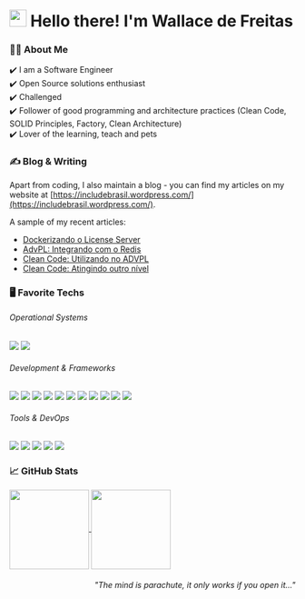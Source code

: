 <h1 align="left" id="macropower-title">
  <img src="https://raw.githubusercontent.com/MartinHeinz/MartinHeinz/master/wave.gif" width="30px" height="30px" /> 
  Hello there! I'm Wallace de Freitas
</h1>

### 👨‍🔬 About Me
:heavy_check_mark: I am a Software Engineer <br />
:heavy_check_mark: Open Source solutions enthusiast <br />
:heavy_check_mark: Challenged <br />
:heavy_check_mark: Follower of good programming and architecture practices (Clean Code, SOLID Principles, Factory, Clean Architecture) <br />
:heavy_check_mark: Lover of the learning, teach and pets <br />

### &#x270d; Blog & Writing

Apart from coding, I also maintain a blog - you can find my articles on my website at [https://includebrasil.wordpress.com/](https://includebrasil.wordpress.com/).

A sample of my recent articles:

<!-- BLOG-POST-LIST:START -->
- [Dockerizando o License Server](https://includebrasil.wordpress.com/2022/03/13/dockerizando-o-license-server/)
- [AdvPL: Integrando com o Redis](https://includebrasil.wordpress.com/2022/02/15/advpl-integrando-com-o-redis/)
- [Clean Code: Utilizando no ADVPL](https://includebrasil.wordpress.com/2022/02/07/clean-code-utilizando-no-advpl/)
- [Clean Code: Atingindo outro nível](https://includebrasil.wordpress.com/2022/02/07/utilizando-clean-code/)
<!-- BLOG-POST-LIST:END -->

### :desktop_computer: Favorite Techs

###### Operational Systems
![](https://img.shields.io/badge/OS-Linux-informational?style=flat&logo=linux&logoColor=white&color=6272a4)
![](https://img.shields.io/badge/OS-MacOS-informational?style=flat&logo=apple&logoColor=white&color=6272a4)

###### Development & Frameworks
![](https://img.shields.io/badge/Code-HTML-informational?style=flat&logo=html5&logoColor=white&color=6272a4)
![](https://img.shields.io/badge/Code-CSS-informational?style=flat&logo=css3&logoColor=white&color=6272a4)
![](https://img.shields.io/badge/Code-JavaScript-informational?style=flat&logo=javascript&logoColor=white&color=6272a4)
![](https://img.shields.io/badge/Code-TypeScript-informational?style=flat&logo=typescript&logoColor=white&color=6272a4)
![](https://img.shields.io/badge/Code-Go-informational?style=flat&logo=go&logoColor=white&color=6272a4)
![](https://img.shields.io/badge/Shell-Bash-informational?style=flat&logo=gnu-bash&logoColor=white&color=6272a4)
![](https://img.shields.io/badge/Code-ReactJS-informational?style=flat&logo=react&logoColor=white&color=6272a4)
![](https://img.shields.io/badge/Code-NextJS-informational?style=flat&logo=next.js&logoColor=white&color=6272a4)
![](https://img.shields.io/badge/Code-NodeJS-informational?style=flat&logo=node.js&logoColor=white&color=6272a4)
![](https://img.shields.io/badge/Code-TailwindCSS-informational?style=flat&logo=tailwindcss&logoColor=white&color=6272a4)
![](https://img.shields.io/badge/Test-Vitest-informational?style=flat&logo=vitest&logoColor=white&color=6272a4)

###### Tools & DevOps
![](https://img.shields.io/badge/Tools-PostgreSQL-informational?style=flat&logo=postgresql&logoColor=white&color=6272a4)
![](https://img.shields.io/badge/Tools-SQL-informational?style=flat&logo=microsoft-sql-server&logoColor=white&color=6272a4)
![](https://img.shields.io/badge/Tools-Docker-informational?style=flat&logo=docker&logoColor=white&color=6272a4)
![](https://img.shields.io/badge/Tools-Redis-informational?style=flat&logo=redis&logoColor=white&color=6272a4)
![](https://img.shields.io/badge/Tools-MySQL-informational?style=flat&logo=mysql&logoColor=white&color=6272a4)

### &#x1f4c8; GitHub Stats
<div style="display: inline_block", align="left">
  <a href="#">
  <img align="center" height="140"  src="https://github-readme-stats.vercel.app/api?username=wallacefreitas&count_private=true&show_icons=true&theme=tokyonight&border_radius=15px">
   </a>
  <a href="#">
 <img align="center" height="140" src="https://github-readme-stats.vercel.app/api/top-langs/?username=wallacefreitas&theme=tokyonight&border_radius=15px&layout=compact">
  </a>
</div>

<div style="float: right; text-align: right; width:100%;">
  <h6>"The mind is parachute, it only works if you open it..."</h6>
</div>

<!--
**wallacefreitas/wallacefreitas** is a ✨ _special_ ✨ repository because its `README.md` (this file) appears on your GitHub profile.

Here are some ideas to get you started:

- 🔭 I’m currently working on ...
- 🌱 I’m currently learning ...
- 👯 I’m looking to collaborate on ...
- 🤔 I’m looking for help with ...
- 💬 Ask me about ...
- 📫 How to reach me: ...
- 😄 Pronouns: ...
- ⚡ Fun fact: ...
-->
